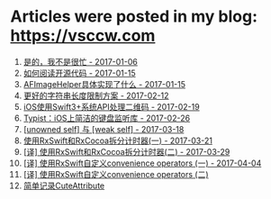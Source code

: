 # Articles were posted in my blog: https://vsccw.com

1. [是的，我不是很忙 - 2017-01-06](https://vsccw.com/2017/01/06/shi-de-wo-bu-shi-hen-mang/)
2. [如何阅读开源代码 - 2017-01-15](https://vsccw.com/2017/01/15/ru-he-yue-du-kai-yuan-dai-ma/)
3. [AFImageHelper具体实现了什么 - 2017-01-15](https://vsccw.com/2017/01/15/afimagehelper-01/)
4. [更好的字符串长度限制方案 - 2017-02-12](https://vsccw.com/2017/02/12/geng-hao-de-zi-fu-chuan-ge-shu-tong-ji-fang-an/)
5. [iOS使用Swift3+系统API处理二维码 - 2017-02-19](https://vsccw.com/2017/02/19/ios-qrcode-swift3/)
6. [Typist：iOS上简洁的键盘监听库 - 2017-02-26](https://vsccw.com/2017/02/26/for-typist/)
7. [[unowned self] 与 [weak self] - 2017-03-18](https://vsccw.com/2017/03/18/unowned-self-with-weak-self/)
8. [使用RxSwift和RxCocoa拆分计时器(一) - 2017-03-21](https://vsccw.com/2017/03/21/rxswift-split-laps-timer/)
9. [[译] 使用RxSwift和RxCocoa拆分计时器(二) - 2017-03-29](https://vsccw.com/2017/03/29/rxswift-split-laps-timer-02/)
10. [[译] 使用RxSwift自定义convenience operators (一) - 2017-04-04](https://vsccw.com/2017/04/04/rxswift-custom-convenience-operators-01/)
11. [[译] 使用RxSwift自定义convenience operators (二)](https://vsccw.com/2017/05/12/rxswift-custom-convenience-operators-02/)
12. [简单记录CuteAttribute](https://vsccw.com/2017/08/20/cuteattribute/)
